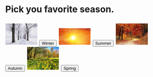<html>
<head>
<meta name="viewport" content="width=device-width, initial-scale=1">
</head>
<body>

<h1 Pick your favourite season /h1>

Pick you favorite season.<div class="container">
  <img src="/Trythisone/snow.jpeg" alt="Snow" style="width:20%">
  <button type="button" onclick="Winter()">Winter</button>
  <img src="/Trythisone/sun.jpg" alt="Sun" style="width:20%">
  <button type="button" onclick="Summer()">Summer</button>
  <img src="/Trythisone/Autumn.jpg" alt="Autumn" style="width:20%">
   <button type="button" onclick="Autumn()">Autumn</button>
  <img src="/Trythisone/Spring.jpg" alt="Spring" style="width:20%">
    <button type="button" onclick="Spring()">Spring</button>
</div>



<p id="demo1"></p>


<script>

function Winter() {
document.getElementById("demo1").style.color = "blue";
document.getElementById("demo1").style.fontFamily = "Arial";
document.getElementById("demo1").style.fontSize = "larger";

  document.getElementById("demo1").innerHTML = "You Like Winter";

}
function Summer() {
document.getElementById("demo1").style.color = "Green";
  document.getElementById("demo1").style.backgroundColor = "red";
  document.getElementById("demo1").innerHTML = "You Like Summer";

}
function Autumn() {
document.getElementById("demo1").style.color = "Yellow";
  document.getElementById("demo1").innerHTML = "You Like Autumn";

}
function Spring() {
document.getElementById("demo1").style.backgroundColor = "Yellow";
document.getElementById("demo1").style.color = "Red";
  document.getElementById("demo1").innerHTML = "You Like Spring";

}

</script>

</body>
